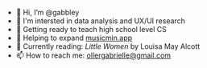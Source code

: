 - 👋 Hi, I’m @gabbley
- 👀 I'm intersted in data analysis and UX/UI research
- 🍎 Getting ready to teach high school level CS
- 🌱 Helping to expand [musicmin.app](https://www.musicmin.app/)
- 📖 Currently reading: <i>Little Women</i> by Louisa May Alcott
- 📫 How to reach me: ollergabrielle@gmail.com

<!---
gabbley/gabbley is a ✨ special ✨ repository because its `README.md` (this file) appears on your GitHub profile.
You can click the Preview link to take a look at your changes.
--->
